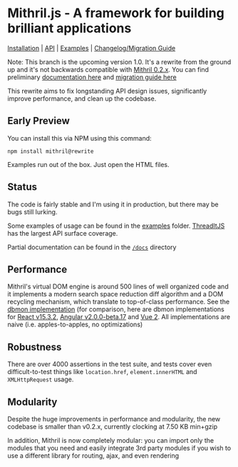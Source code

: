 # Mithril.js - A framework for building brilliant applications

[Installation](docs/installation.md) | [API](docs/api.md) | [Examples](docs/examples.md) | [Changelog/Migration Guide](docs/change-log.md)

Note: This branch is the upcoming version 1.0. It's a rewrite from the ground up and it's not backwards compatible with [Mithril 0.2.x](http://mithril.js.org). You can find preliminary [documentation here](docs) and [migration guide here](docs/change-log.md)

This rewrite aims to fix longstanding API design issues, significantly improve performance, and clean up the codebase.

## Early Preview

You can install this via NPM using this command:

```
npm install mithril@rewrite
```

Examples run out of the box. Just open the HTML files.

## Status

The code is fairly stable and I'm using it in production, but there may be bugs still lurking.

Some examples of usage can be found in the [examples](examples) folder. [ThreadItJS](http://cdn.rawgit.com/lhorie/mithril.js/rewrite/examples/threaditjs/index.html) has the largest API surface coverage.

Partial documentation can be found in the [`/docs`](docs) directory

## Performance

Mithril's virtual DOM engine is around 500 lines of well organized code and it implements a modern search space reduction diff algorithm and a DOM recycling mechanism, which translate to top-of-class performance. See the [dbmon implementation](http://cdn.rawgit.com/lhorie/mithril.js/rewrite/examples/dbmonster/mithril/index.html) (for comparison, here are dbmon implementations for [React v15.3.2](http://cdn.rawgit.com/lhorie/mithril.js/rewrite/examples/dbmonster/react/index.html), [Angular v2.0.0-beta.17](http://cdn.rawgit.com/lhorie/mithril.js/rewrite/examples/dbmonster/angular/index.html) and [Vue 2](http://cdn.rawgit.com/lhorie/mithril.js/rewrite/examples/dbmonster/vue/index.html). All implementations are naive (i.e. apples-to-apples, no optimizations)

## Robustness

There are over 4000 assertions in the test suite, and tests cover even difficult-to-test things like `location.href`, `element.innerHTML` and `XMLHttpRequest` usage.

## Modularity

Despite the huge improvements in performance and modularity, the new codebase is smaller than v0.2.x, currently clocking at <!-- size -->7.50 KB<!-- /size --> min+gzip

In addition, Mithril is now completely modular: you can import only the modules that you need and easily integrate 3rd party modules if you wish to use a different library for routing, ajax, and even rendering
